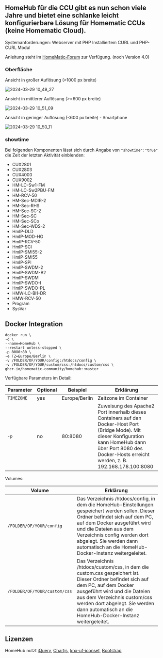 ## HomeHub für die CCU gibt es nun schon viele Jahre und bietet eine schlanke leicht konfigurierbare Lösung für Homematic CCUs (keine Homematic Cloud).

Systemanforderungen:
Webserver mit PHP
Installiertem CURL und PHP-CURL Modul

Anleitung steht im [HomeMatic-Forum](https://homematic-forum.de/forum/viewtopic.php?f=41&t=81476) zur Verfügung. (noch Version 4.0)

### Oberfläche

Ansicht in großer Auflösung (>1000 px breite)

![2024-03-29 10_49_27](https://github.com/homematic-community/homehub/assets/126362145/71e3c7cf-21aa-4550-a9f5-7645c682e700)

Ansicht in mittlerer Auflösung (>=600 px breite)

![2024-03-29 10_51_09](https://github.com/homematic-community/homehub/assets/126362145/83b29ffa-e017-4691-ba48-74eadea3b234)

Ansicht in geringer Auflösung (<600 px breite) - Smartphone

![2024-03-29 10_50_11](https://github.com/homematic-community/homehub/assets/126362145/3c0e7771-9822-421d-b66c-63f6cc6d2214)

### showtime


Bei folgenden Komponenten lässt sich durch Angabe von ``"showtime":"true"`` die Zeit der letzten Aktivität einblenden:

- CUX2801
- CUX2803
- CUX4000
- CUX9002
- HM-LC-Sw1-FM
- HM-LC-Sw2PBU-FM
- HM-RCV-50
- HM-Sec-MDIR-2
- HM-Sec-RHS
- HM-Sec-SC-2
- HM-Sec-SC
- HM-Sec-SCo
- HM-Sec-WDS-2
- HmIP-DLD
- HmIP-MOD-HO
- HmIP-RCV-50
- HmIP-SCI
- HmIP-SMI55-2
- HmIP-SMI55
- HmIP-SPI
- HmIP-SWDM-2
- HmIP-SWDM-B2
- HmIP-SWDM
- HmIP-SWDO-I
- HmIP-SWDO-PL
- HMW-LC-Bl1-DR
- HMW-RCV-50
- Program
- SysVar

## Docker Integration
```
docker run \
-d \
--name=HomeHub \
--restart unless-stopped \
-p 8080:80 \
-e TZ=Europe/Berlin \
-v /FOLDER/OF/YOUR/config:/htdocs/config \
-v /FOLDER/OF/YOUR/custom/css:/htdocs/custom/css \
ghcr.io/homematic-community/homehub::master
```

Verfügbare Parameters im Detail:

| Parameter | Optional | Beispiel | Erklärung |
| ---- | --- | --- | --- |
| `TIMEZONE` | yes | Europe/Berlin | Zeitzone im Container |
| `-p` | no | 80:8080 | Zuweisung des Apache2 Port innerhalb dieses Containers auf den Docker-Host Port (Bridge Mode). Mit dieser Konfiguration kann HomeHub dann über Port 8080 des Docker-Hosts erreicht werden, z. B. 192.168.178.100:8080|

Volumes:

| Volume | Erklärung |
| ---- | --- |
| `/FOLDER/OF/YOUR/config` | Das Verzeichnis /htdocs/config, in dem die HomeHub-Einstellungen gespeichert werden sollen. Dieser Ordner befindet sich auf dem PC, auf dem Docker ausgeführt wird und die Dateien aus dem Verzeichnis config werden dort abgelegt. Sie werden dann automatisch an die HomeHub-Docker-Instanz weitergeleitet. |
| `/FOLDER/OF/YOUR/custom/css` | Das Verzeichnis /htdocs/custom/css, in dem die custom.css gespeichert ist. Dieser Ordner befindet sich auf dem PC, auf dem Docker ausgeführt wird und die Dateien aus dem Verzeichnis custom/css werden dort abgelegt. Sie werden dann automatisch an die HomeHub-Docker-Instanz weitergeleitet. |


## Lizenzen
HomeHub nutzt [jQuery](https://jquery.com/license/), [Chartjs](Chartjs.org), [knx-uf-iconset](https://github.com/OpenAutomationProject/knx-uf-iconset), [Bootstrap](https://getbootstrap.com/)
